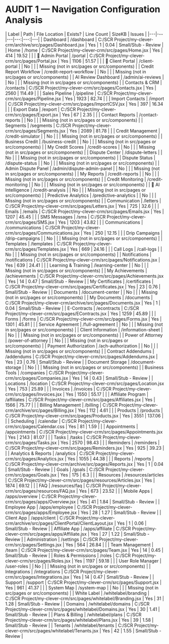 # AUDIT 1 — Navigation Configuration Analysis

| Label | Path | File Location | Exists? | Line Count | SizeKB | Issues |
|---|---|---|---:|---:|---|
| Dashboard | /dashboard | C:/SCR Project/my-clever-crm/archive/src/pages/Dashboard.jsx | Yes | 1 | 0.04 | Small/Stub - Review |
| Home | /home | C:/SCR Project/my-clever-crm/src/pages/Home.jsx | Yes | 414 | 19.52 |  |
| 🎯 Admin Portal | /portal | C:/SCR Project/my-clever-crm/src/pages/Portal.jsx | Yes | 1106 | 51.57 |  |
| 👤 Client Portal | /client-portal |  | No |  |  | Missing (not in src/pages or src/components) |
| Credit Report Workflow | /credit-report-workflow |  | No |  |  | Missing (not in src/pages or src/components) |
| AI Review Dashboard | /admin/ai-reviews |  | No |  |  | Missing (not in src/pages or src/components) |
| Contacts & CRM | /contacts | C:/SCR Project/my-clever-crm/src/pages/Contacts.jsx | Yes | 2560 | 114.49 |  |
| Sales Pipeline | /pipeline | C:/SCR Project/my-clever-crm/src/pages/Pipeline.jsx | Yes | 1923 | 82.74 |  |
| Import Contacts | /import | C:/SCR Project/my-clever-crm/src/pages/ImportCSV.jsx | Yes | 397 | 16.34 |  |
| Export Data | /export | C:/SCR Project/my-clever-crm/src/pages/Export.jsx | Yes | 67 | 2.35 |  |
| Contact Reports | /contact-reports |  | No |  |  | Missing (not in src/pages or src/components) |
| Segments | /segments | C:/SCR Project/my-clever-crm/src/pages/Segments.jsx | Yes | 2089 | 81.78 |  |
| Credit Management | /credit-simulator |  | No |  |  | Missing (not in src/pages or src/components) |
| Business Credit | /business-credit |  | No |  |  | Missing (not in src/pages or src/components) |
| My Credit Scores | /credit-scores |  | No |  |  | Missing (not in src/pages or src/components) |
| Dispute Center | /dispute-letters |  | No |  |  | Missing (not in src/pages or src/components) |
| Dispute Status | /dispute-status |  | No |  |  | Missing (not in src/pages or src/components) |
| Admin Dispute Panel | /admin/dispute-admin-panel |  | No |  |  | Missing (not in src/pages or src/components) |
| My Reports | /credit-reports |  | No |  |  | Missing (not in src/pages or src/components) |
| Credit Monitoring | /credit-monitoring |  | No |  |  | Missing (not in src/pages or src/components) |
| 🧠 AI Intelligence | /credit-analysis |  | No |  |  | Missing (not in src/pages or src/components) |
| Predictive Analytics | /predictive-analytics |  | No |  |  | Missing (not in src/pages or src/components) |
| Communication | /letters | C:/SCR Project/my-clever-crm/src/pages/Letters.jsx | Yes | 725 | 32.6 |  |
| Emails | /emails | C:/SCR Project/my-clever-crm/src/pages/Emails.jsx | Yes | 1207 | 45.45 |  |
| SMS Messages | /sms | C:/SCR Project/my-clever-crm/src/pages/SMS.jsx | Yes | 1203 | 43.82 |  |
| Communications | /communications | C:/SCR Project/my-clever-crm/src/pages/Communications.jsx | Yes | 250 | 12.15 |  |
| Drip Campaigns | /drip-campaigns |  | No |  |  | Missing (not in src/pages or src/components) |
| Templates | /templates | C:/SCR Project/my-clever-crm/src/pages/Templates.jsx | Yes | 669 | 24.16 |  |
| Call Logs | /call-logs |  | No |  |  | Missing (not in src/pages or src/components) |
| Notifications | /notifications | C:/SCR Project/my-clever-crm/src/pages/Notifications.jsx | Yes | 639 | 24.41 |  |
| Learning & Training | /learning-center |  | No |  |  | Missing (not in src/pages or src/components) |
| My Achievements | /achievements | C:/SCR Project/my-clever-crm/src/pages/Achievements.jsx | Yes | 14 | 0.47 | Small/Stub - Review |
| My Certificates | /certificates | C:/SCR Project/my-clever-crm/src/pages/Certificates.jsx | Yes | 23 | 0.76 | Small/Stub - Review |
| Documents | /document-center |  | No |  |  | Missing (not in src/pages or src/components) |
| My Documents | /documents | C:/SCR Project/my-clever-crm/archive/src/pages/Documents.jsx | Yes | 1 | 0.04 | Small/Stub - Review |
| E-Contracts | /econtracts | C:/SCR Project/my-clever-crm/src/pages/EContracts.jsx | Yes | 1259 | 45.89 |  |
| Forms | /forms | C:/SCR Project/my-clever-crm/src/pages/Forms.jsx | Yes | 1301 | 45.81 |  |
| Service Agreement | /full-agreement |  | No |  |  | Missing (not in src/pages or src/components) |
| Client Information | /information-sheet |  | No |  |  | Missing (not in src/pages or src/components) |
| Power of Attorney | /power-of-attorney |  | No |  |  | Missing (not in src/pages or src/components) |
| Payment Authorization | /ach-authorization |  | No |  |  | Missing (not in src/pages or src/components) |
| Contract Addendums | /addendums | C:/SCR Project/my-clever-crm/src/pages/Addendums.jsx | Yes | 23 | 0.76 | Small/Stub - Review |
| Document Storage | /document-storage |  | No |  |  | Missing (not in src/pages or src/components) |
| Business Tools | /companies | C:/SCR Project/my-clever-crm/src/pages/Companies.jsx | Yes | 14 | 0.43 | Small/Stub - Review |
| Locations | /location | C:/SCR Project/my-clever-crm/src/pages/Location.jsx | Yes | 753 | 25.89 |  |
| Invoices | /invoices | C:/SCR Project/my-clever-crm/src/pages/Invoices.jsx | Yes | 1550 | 55.17 |  |
| Affiliate Program | /affiliates | C:/SCR Project/my-clever-crm/src/pages/Affiliates.jsx | Yes | 1566 | 75.77 |  |
| Billing Management | /billing | C:/SCR Project/my-clever-crm/archive/src/pages/Billing.jsx | Yes | 112 | 4.61 |  |
| Products | /products | C:/SCR Project/my-clever-crm/src/pages/Products.jsx | Yes | 3551 | 137.06 |  |
| Scheduling | /calendar | C:/SCR Project/my-clever-crm/src/pages/Calendar.css | Yes | 81 | 1.59 |  |
| Appointments | /appointments | C:/SCR Project/my-clever-crm/src/pages/Appointments.jsx | Yes | 2143 | 81.07 |  |
| Tasks | /tasks | C:/SCR Project/my-clever-crm/src/pages/Tasks.jsx | Yes | 2570 | 98.43 |  |
| Reminders | /reminders | C:/SCR Project/my-clever-crm/src/pages/Reminders.jsx | Yes | 925 | 39.23 |  |
| Analytics & Reports | /analytics | C:/SCR Project/my-clever-crm/src/pages/Analytics.jsx | Yes | 1055 | 44.38 |  |
| Reports | /reports | C:/SCR Project/my-clever-crm/archive/src/pages/Reports.jsx | Yes | 1 | 0.04 | Small/Stub - Review |
| Goals | /goals | C:/SCR Project/my-clever-crm/src/pages/Goals.jsx | Yes | 175 | 6.3 |  |
| Resources | /resources/articles | C:/SCR Project/my-clever-crm/src/pages/resources/Articles.jsx | Yes | 1874 | 69.12 |  |
| FAQ | /resources/faq | C:/SCR Project/my-clever-crm/src/pages/resources/FAQ.jsx | Yes | 673 | 23.52 |  |
| Mobile Apps | /apps/overview | C:/SCR Project/my-clever-crm/src/pages/apps/Overview.jsx | Yes | 41 | 1.84 | Small/Stub - Review |
| Employee App | /apps/employee | C:/SCR Project/my-clever-crm/src/pages/apps/Employee.jsx | Yes | 28 | 1.27 | Small/Stub - Review |
| Client App | /apps/client | C:/SCR Project/my-clever-crm/archive/src/pages/ClientPortal/ClientLayout.jsx | Yes | 1 | 0.06 | Small/Stub - Review |
| Affiliate App | /apps/affiliate | C:/SCR Project/my-clever-crm/src/pages/apps/Affiliate.jsx | Yes | 27 | 1.22 | Small/Stub - Review |
| Administration | /settings | C:/SCR Project/my-clever-crm/src/pages/Settings.jsx | Yes | 564 | 26.84 |  |
| Team Management | /team | C:/SCR Project/my-clever-crm/src/pages/Team.jsx | Yes | 14 | 0.45 | Small/Stub - Review |
| Roles & Permissions | /roles | C:/SCR Project/my-clever-crm/src/pages/Roles.jsx | Yes | 1197 | 59.18 |  |
| User Role Manager | /user-roles |  | No |  |  | Missing (not in src/pages or src/components) |
| Integrations | /integrations | C:/SCR Project/my-clever-crm/src/pages/Integrations.jsx | Yes | 14 | 0.47 | Small/Stub - Review |
| Support | /support | C:/SCR Project/my-clever-crm/src/pages/Support.jsx | Yes | 961 | 41.37 |  |
| System Map | /system-map |  | No |  |  | Missing (not in src/pages or src/components) |
| White Label | /whitelabel/branding | C:/SCR Project/my-clever-crm/src/pages/whitelabel/Branding.jsx | Yes | 31 | 1.28 | Small/Stub - Review |
| Domains | /whitelabel/domains | C:/SCR Project/my-clever-crm/src/pages/whitelabel/Domains.jsx | Yes | 30 | 1.41 | Small/Stub - Review |
| Plans & Billing | /whitelabel/plans | C:/SCR Project/my-clever-crm/src/pages/whitelabel/Plans.jsx | Yes | 39 | 1.58 | Small/Stub - Review |
| Tenants | /whitelabel/tenants | C:/SCR Project/my-clever-crm/src/pages/whitelabel/Tenants.jsx | Yes | 42 | 1.55 | Small/Stub - Review |
